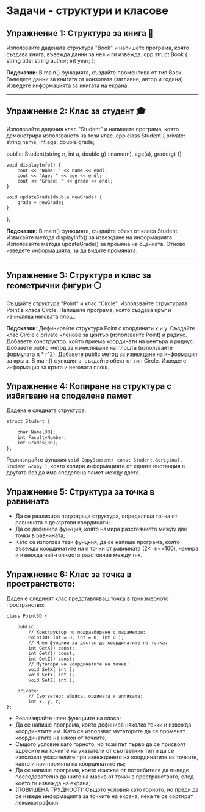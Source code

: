 # Задачи - структури и класове

## Упражнение 1: Структура за книга 📖

Използвайте дадената структура "Book" и напишете програма, която създава книга, въвежда данни за нея и ги извежда.
cpp
struct Book {
    string title;
    string author;
    int year;
};

**Подсказки:**
В main() функцията, създайте променлива от тип Book.
Въведете данни за книгата от конзолата (заглавие, автор и година).
Изведете информацията за книгата на екрана.

---

## Упражнение 2: Клас за студент 🎓

Използвайте дадения клас "Student" и напишете програма, която демонстрира използването на този клас.
cpp
class Student {
private:
    string name;
    int age;
    double grade;

public:
    Student(string n, int a, double g) : name(n), age(a), grade(g) {}
    
    void displayInfo() {
        cout << "Name: " << name << endl;
        cout << "Age: " << age << endl;
        cout << "Grade: " << grade << endl;
    }
    
    void updateGrade(double newGrade) {
        grade = newGrade;
    }
};

**Подсказки:**
В main() функцията, създайте обект от класа Student.
Извикайте метода displayInfo() за извеждане на информацията.
Използвайте метода updateGrade() за промяна на оценката.
Отново изведете информацията, за да видите промяната.

---

## Упражнение 3: Структура и клас за геометрични фигури ⚪

Създайте структура "Point" и клас "Circle". Използвайте структурата Point в класа Circle. Напишете програма, която създава кръг и изчислява неговата площ.

**Подсказки:**
Дефинирайте структура Point с координати x и y.
Създайте клас Circle с private членове за център (използвайте Point) и радиус.
Добавете конструктор, който приема координати на центъра и радиус.
Добавете public метод за изчисляване на площта (използвайте формулата π * r^2).
Добавете public метод за извеждане на информация за кръга.
В main() функцията, създайте обект от тип Circle.
Изведете информация за кръга и неговата площ.

## Упражнение 4: Копиране на структура с избягване на споделена памет
Дадена е следната структура:
```
struct Student {

    char Name[30];
    int FacultyNumber;
    int Grades[30];
};
```
Реализирайте фунцкия `void CopyStudent( const Student &original, Student &copy )`, която копира информацията от едната инстанция в другата без да има споделена памет между двете.

## Упражнение 5: Структура за точка в равнината
* Да се реализира подходяща структура, определяща точка от равнината с декартови координати;
* Да се дефинира функция, която намира разстоянието между две точки в равнината;
* Като се използва тази фунцкия, да се напише програма, която въвежда координатите на n точки от равнината (2<=n<=100), намира и извежда най-голямото разстояние между тях.

## Упражнение 6: Клас за точка в пространството:
Даден е следният клас представляващ точка в триизмерното пространство:
```
class Point3D {

    public:
        // Конструктор по подразбиране с параметри:
        Point3D( int = 0, int = 0, int 0 );
        // Член фунцкии за достъп до координатите на точка:
        int GetX() const;
        int GetY() const;
        int GetZ() const;
        // Мутатори на координатите на точка:
        void SetX( int );
        void SetY( int );
        void SetZ( int );

    private:
        // Съответно: абциса, ордината и апликата:
        int x, y, z;
};
```

* Реализирайте член функциите на класа;
* Да се напише програма, която дефинира няколко точки и извежда координатите им. Като се използват мутаторите да се променят координатите на някои от точките;
* Същото условие като горното, но този път първо да се присвоят адресите на точките на указатели от съответния тип и да се използват указателите при извеждането на координатите на точките, както и при промяна на координатите им;
* Да се напише програма, която изисква от потребителя да въведе последователно данните на масив от точки в пространството, след което ги извежда на екрана;
* (ПОВИШЕНА ТРУДНОСТ): Същото условия като горното, но преди да се изведе информацията за точките на екрана, нека те се сортират лексикографски. 